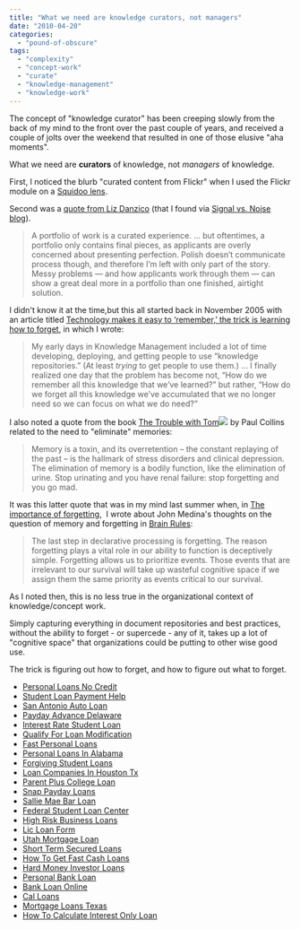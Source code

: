 ```yaml
---
title: "What we need are knowledge curators, not managers"
date: "2010-04-20"
categories: 
  - "pound-of-obscure"
tags: 
  - "complexity"
  - "concept-work"
  - "curate"
  - "knowledge-management"
  - "knowledge-work"
---
```


The concept of "knowledge curator" has been creeping slowly from the back of my mind to the front over the past couple of years, and received a couple of jolts over the weekend that resulted in one of those elusive "aha moments".

What we need are **curators** of knowledge, not _managers_ of knowledge.

First, I noticed the blurb "curated content from Flickr" when I used the Flickr module on a [Squidoo lens](http://www.squidoo.com/gradzeke "Congratulations Zeke!").

Second was a [quote from Liz Danzico](http://www.core77.com/blog/events/nyc_creative_confab_preview_2_questions_for_liz_danzico_of_svas_interaction_design_mfa_program_13367.asp) (that I found via [Signal vs. Noise blog](http://37signals.com/svn/posts/2287-a-portfolio-of-work-is-a-curated-experience)).

> A portfolio of work is a curated experience. ... but oftentimes, a portfolio only contains final pieces, as applicants are overly concerned about presenting perfection. Polish doesn’t communicate process though, and therefore I’m left with only part of the story. Messy problems — and how applicants work through them — can show a great deal more in a portfolio than one finished, airtight solution.

I didn't know it at the time,but this all started back in November 2005 with an article titled [Technology makes it easy to ‘remember,’ the trick is learning how to forget](http://nsl.gbrettmiller.com/2005/technology-makes-it-easy-to-remember-the-trick-is-learning-how-to-forget-2), in which I wrote:

> My early days in Knowledge Management included a lot of time developing, deploying, and getting people to use “knowledge repositories.” (At least _trying_ to get people to use them.) ... I finally realized one day that the problem has become not, “How do we remember all this knowledge that we’ve learned?” but rather, “How do we forget all this knowledge we’ve accumulated that we no longer need so we can focus on what we do need?”

I also noted a quote from the book [The Trouble with Tom](http://www.amazon.com/gp/product/1582346135?ie=UTF8&tag=gbrettmiller-20&linkCode=as2&camp=1789&creative=9325&creativeASIN=1582346135)![](http://www.assoc-amazon.com/e/ir?t=gbrettmiller-20&l=as2&o=1&a=1582346135) by Paul Collins related to the need to "eliminate" memories:

> Memory is a toxin, and its overretention – the constant replaying of the past – is the hallmark of stress disorders and clinical depression. The elimination of memory is a bodily function, like the elimination of urine. Stop urinating and you have renal failure: stop forgetting and you go mad.

It was this latter quote that was in my mind last summer when, in [The importance of forgetting](http://blog.gbrettmiller.com/the-importance-of-forgetting/),  I wrote about John Medina's thoughts on the question of memory and forgetting in [Brain Rules](http://www.amazon.com/gp/product/B002DGRTQM?ie=UTF8&tag=gbrettmiller-20&linkCode=as2&camp=1789&creative=9325&creativeASIN=B002DGRTQM):

> The last step in declarative processing is forgetting. The reason forgetting plays a vital role in our ability to function is deceptively simple. Forgetting allows us to prioritize events. Those events that are irrelevant to our survival will take up wasteful cognitive space if we assign them the same priority as events critical to our survival.

As I noted then, this is no less true in the organizational context of knowledge/concept work.

Simply capturing everything in document repositories and best practices, without the ability to forget - or supercede - any of it, takes up a lot of "cognitive space" that organizations could be putting to other wise good use.

The trick is figuring out how to forget, and how to figure out what to forget.

- [Personal Loans No Credit](http://www.mariebo.org/?Personal-Loans-No-Credit)
- [Student Loan Payment Help](http://www.amarysia.gr/?Student-Loan-Payment-Help)
- [San Antonio Auto Loan](http://www.mariebo.org/?San-Antonio-Auto-Loan)
- [Payday Advance Delaware](http://gbbkolejka.pl/?Payday-Advance-Delaware)
- [Interest Rate Student Loan](http://www.amarysia.gr/?Interest-Rate-Student-Loan)
- [Qualify For Loan Modification](http://www.franklinny.org/?Qualify-For-Loan-Modification)
- [Fast Personal Loans](http://gbbkolejka.pl/?Fast-Personal-Loans)
- [Personal Loans In Alabama](http://www.consejocafe.org/?Personal-Loans-In-Alabama)
- [Forgiving Student Loans](http://www.amarysia.gr/?Forgiving-Student-Loans)
- [Loan Companies In Houston Tx](http://usasportgroup.com/?Loan-Companies-In-Houston-Tx)
- [Parent Plus College Loan](http://www.amarysia.gr/?Parent-Plus-College-Loan)
- [Snap Payday Loans](http://gbbkolejka.pl/?Snap-Payday-Loans)
- [Sallie Mae Bar Loan](http://www.mariebo.org/?Sallie-Mae-Bar-Loan)
- [Federal Student Loan Center](http://www.consejocafe.org/?Federal-Student-Loan-Center)
- [High Risk Business Loans](http://usasportgroup.com/?High-Risk-Business-Loans)
- [Lic Loan Form](http://www.amarysia.gr/?Lic-Loan-Form)
- [Utah Mortgage Loan](http://www.mariebo.org/?Utah-Mortgage-Loan)
- [Short Term Secured Loans](http://www.consejocafe.org/?Short-Term-Secured-Loans)
- [How To Get Fast Cash Loans](http://www.amarysia.gr/?How-To-Get-Fast-Cash-Loans)
- [Hard Money Investor Loans](http://gbbkolejka.pl/?Hard-Money-Investor-Loans)
- [Personal Bank Loan](http://www.consejocafe.org/?Personal-Bank-Loan)
- [Bank Loan Online](http://www.franklinny.org/?Bank-Loan-Online)
- [Cal Loans](http://www.mariebo.org/?Cal-Loans)
- [Mortgage Loans Texas](http://www.franklinny.org/?Mortgage-Loans-Texas)
- [How To Calculate Interest Only Loan](http://www.amarysia.gr/?How-To-Calculate-Interest-Only-Loan)
